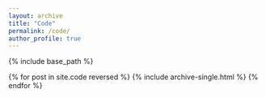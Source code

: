 ```yaml
---
layout: archive
title: "Code"
permalink: /code/
author_profile: true
---
```


{% include base_path %}

{% for post in site.code reversed %} {% include archive-single.html %} {% endfor %}
